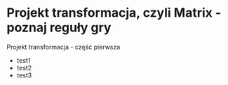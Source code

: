 # Projekt transformacja, czyli Matrix - poznaj reguły gry

Projekt transformacja - część pierwsza 

- test1
- test2
- test3
